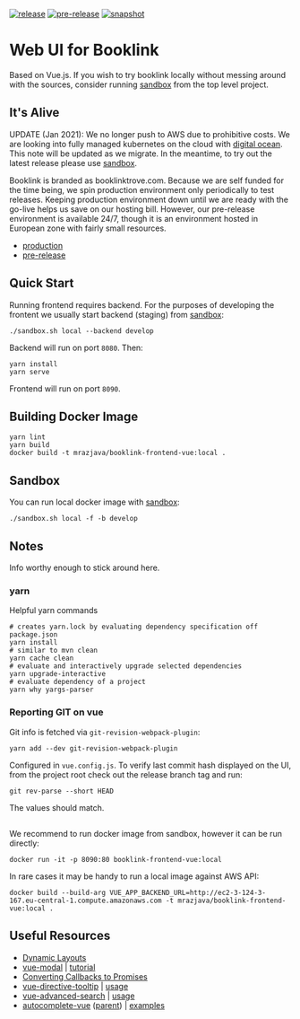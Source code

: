 [![release](https://github.com/mrazjava/booklink-frontend-vue/workflows/release/badge.svg?branch=master)](https://github.com/mrazjava/booklink-frontend-vue/actions?query=workflow%3Arelease)
[![pre-release](https://github.com/mrazjava/booklink-frontend-vue/workflows/pre-release/badge.svg?branch=master)](https://github.com/mrazjava/booklink-frontend-vue/actions?query=workflow%3Apre-release)
[![snapshot](https://github.com/mrazjava/booklink-frontend-vue/workflows/snapshot/badge.svg?branch=develop)](https://github.com/mrazjava/booklink-frontend-vue/actions?query=workflow%3Asnapshot)
# Web UI for Booklink

Based on Vue.js. If you wish to try booklink locally without messing around with the sources, consider running [sandbox](https://github.com/mrazjava/booklink/tree/master/sandbox) from the top level project.

## It's Alive
UPDATE (Jan 2021): We no longer push to AWS due to prohibitive costs. We are looking into fully managed kubernetes on the cloud with [digital ocean](https://www.digitalocean.com). This note will be updated as we migrate. In the meantime, to try out the latest release please use [sandbox](https://github.com/mrazjava/booklink/tree/master/sandbox).

Booklink is branded as booklinktrove.com. Because we are self funded for the time being, we spin production environment only periodically to test releases. Keeping production environment down until we are ready with the go-live helps us save on our hosting bill. However, our pre-release environment is available 24/7, though it is an environment hosted in European zone with fairly small resources.

- [production](https://www.booklinktrove.com)
- [pre-release](http://ec2-35-159-52-93.eu-central-1.compute.amazonaws.com)

## Quick Start
Running frontend requires backend. For the purposes of developing the frontent we
usually start backend (staging) from [sandbox](https://github.com/mrazjava/booklink#sandbox):
```
./sandbox.sh local --backend develop
```
Backend will run on port `8080`. Then:
```
yarn install
yarn serve
```
Frontend will run on port `8090`.

## Building Docker Image
```
yarn lint
yarn build
docker build -t mrazjava/booklink-frontend-vue:local .
```

## Sandbox
You can run local docker image with [sandbox](https://github.com/mrazjava/booklink#sandbox):
```
./sandbox.sh local -f -b develop
```

## Notes
Info worthy enough to stick around here.
### yarn
Helpful yarn commands
```
# creates yarn.lock by evaluating dependency specification off package.json
yarn install
# similar to mvn clean
yarn cache clean
# evaluate and interactively upgrade selected dependencies
yarn upgrade-interactive
# evaluate dependency of a project
yarn why yargs-parser
```

### Reporting GIT on vue
Git info is fetched via `git-revision-webpack-plugin`:
```
yarn add --dev git-revision-webpack-plugin
```
Configured in `vue.config.js`. To verify last commit hash displayed on the UI, from the project root check out the
release branch tag and run:
```
git rev-parse --short HEAD
```
The values should match.

##
We recommend to run docker image from sandbox, however it can be run directly:
```
docker run -it -p 8090:80 booklink-frontend-vue:local
```
In rare cases it may be handy to run a local image against AWS API:
```
docker build --build-arg VUE_APP_BACKEND_URL=http://ec2-3-124-3-167.eu-central-1.compute.amazonaws.com -t mrazjava/booklink-frontend-vue:local .
```

## Useful Resources
- [Dynamic Layouts](https://markus.oberlehner.net/blog/dynamic-vue-layout-components/)
- [vue-modal](https://vuejsexamples.com/a-modal-window-component-for-vue/) | [tutorial](https://www.learmoreseekmore.com/2020/10/kouts-vue-modal-plugin.html)
- [Converting Callbacks to Promises](https://zellwk.com/blog/converting-callbacks-to-promises/)
- [vue-directive-tooltip](https://vuejsexamples.com/easy-to-use-and-flexible-tooltip-directive-with-vue-js/) | [usage](https://hekigan.github.io/vue-directive-tooltip/#/)
- [vue-advanced-search](https://github.com/antonispat10/vue-advanced-search) | [usage](https://vuejsexamples.com/single-multiple-select-autocomplete-search-with-vue/)
- [autocomplete-vue](https://github.com/trevoreyre/autocomplete/tree/master/packages/autocomplete-vue) ([parent](https://github.com/trevoreyre/autocomplete)) | [examples](https://codepen.io/collection/DrwmoR/)
